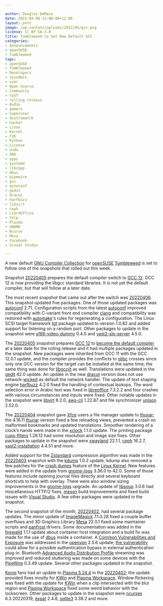 ```yaml
---

author: Douglas DeMaio
date: 2022-04-08 12:00:00+12:00
layout: post
image: /wp-content/uploads/2022/04/gcc.png
license: CC-BY-SA-3.0
title: Tumbleweed to Get New Default GCC 
categories:
- Announcements
- openSUSE
- Tumbleweed
tags:
- openSUSE
- Tumbleweed
- Developers
- sysadmin
- user
- Open Source
- Community
- YaST
- rolling release
- Audio
- gamers
- Superuser
- distrowatch
- hacker
- Linux
- Kernel
- CVE
- Python
- License
- sudo
- GNU
- pypi
- systemd
- libzypp
- dbus
- pipewire
- gcc
- autoconf
- gedit
- dracut
- harfbuzz
- libvirt
- ceph
- LibreOffice
- Yelp
- Plasma
- GNOME
- Ncurse
- Mesa
- Facebook
- Visual Studio

---
```


A new default [GNU Compiler Collection](https://gcc.gnu.org/) for [openSUSE](https://get.opensuse.org/) [Tumbleweed](https://get.opensuse.org/tumbleweed/) is set to follow one of the snapshots that rolled out this week. 

Snapshot [20220405](https://lists.opensuse.org/archives/list/factory@lists.opensuse.org/thread/EXZXDQHCQEIVLC2RSBDGLTKBW5THRN2Y/) prepares the default compiler switch to [GCC 12](https://gcc.gnu.org/). GCC 12 is now providing the libgcc standard libraries. It is not yet the default compiler, but that will follow at a later date.

The most recent snapshot that came out after the switch was [20220406](https://lists.opensuse.org/archives/list/factory@lists.opensuse.org/thread/JO5OD74UXQCEXCW6IBSOHXEDASYEQQHZ/). This snapshot updated five packages. One of those updated packages was [autoconf](https://www.gnu.org/software/autoconf/) 2.71. Configuration scripts from the latest [autoconf](https://www.gnu.org/software/autoconf/) improved compatibility with C-variant front end compiler [clang](https://clang.llvm.org/) and compatibility was restored with [automake](https://www.gnu.org/software/automake/)'s rules for regenerating a configuration. The Linux SCSI target framework [tgt](https://github.com/fujita/tgt) package updated to version 1.0.82 and added support for listening on a random port.  Other packages to update in the snapshot were [xf86-video-dummy](https://gitlab.freedesktop.org/xorg/driver/xf86-video-dummy) 0.4.0 and [yast2-slp-server](https://github.com/yast/yast-slp-server) 4.5.0.

The [20220405](https://lists.opensuse.org/archives/list/factory@lists.opensuse.org/thread/EXZXDQHCQEIVLC2RSBDGLTKBW5THRN2Y/) snapshot prepares [GCC 12](https://gcc.gnu.org/) to [become the default compiler](https://etherpad.opensuse.org/p/ReleaseEngineering-20220406) at a later date for the rolling release and it had multiple packages updated in the snapshot. New packages were inherited from GCC 11 with the GCC 12.0.1 update, and the compiler provides the conflicts to [glibc](https://www.gnu.org/software/libc/) crosses since only one GCC version for the target can be installed at the same time; the same thing was done for [libgccjit](https://gcc.gnu.org/onlinedocs/jit/) as well. Translations were updated in the [gedit](https://wiki.gnome.org/Apps/Gedit) 42.0 update. An update in the new [dracut](https://dracut.wiki.kernel.org/index.php/Main_Page) version does not use network-[wicked](https://github.com/openSUSE/wicked) as default the network handler. The update of text shaping engine [harfbuzz](https://github.com/harfbuzz/harfbuzz) 4.2.0 fixed the handling of contextual lookups. The word selection error in Arabic text was fixed in [libreoffice](https://wiki.documentfoundation.org/Releases/7.3.2/RC2) 7.3.2.2 and four crashes with various circumstances and inputs were fixed. Other notable updates in the snapshot were [libvirt](https://libvirt.org)  8.2.0, [aws-cli](https://aws.amazon.com/cli/) 1.22.87 and file synchronizer [unison](https://www.cis.upenn.edu/~bcpierce/unison/) 2.52.0.
 
The [20220404](https://lists.opensuse.org/archives/list/factory@lists.opensuse.org/thread/N6CXYMVZP2ZCY65ERT2F3AZSPN46ZQHW/) snapshot gave [Xfce](https://www.xfce.org/) users a file manager update to [thunar](https://en.wikipedia.org/wiki/Thunar); the 4.16.11 [thunar](https://en.wikipedia.org/wiki/Thunar) version fixed a few reloading views, prevented a crash on malformed bookmarks and updated translations. Smoother rendering of a clock’s hands were made in the [xclock](https://www.x.org/archive/X11R6.8.1/doc/xclock.1.html) 1.1.0 update. The printing package [cups-filters](https://github.com/OpenPrinting/cups-filters) 1.28.12 had some resolution and image size fixes. Other packages to update in the snapshot were [xwayland](https://wayland.freedesktop.org/) 22.1.1, [ceph](https://ceph.io/) 16.2.7, [yast2-installation](https://github.com/yast/yast-installation) 4.4.51 and more.

Added support for the [Zstandard](https://github.com/facebook/zstd) compression algorithm was made in the [20220403](https://lists.opensuse.org/archives/list/factory@lists.opensuse.org/thread/ATW7Z3ET6DYTO6RF2SEQ7ZRSJUGTHM4E/) snapshot with the [kdump](https://www.kernel.org/doc/html/latest/admin-guide/kdump/kdump.html) 1.0.2 update; kdump also removed a few patches for the [crash dumps](https://en.wikipedia.org/wiki/Core_dump) feature of the [Linux Kernel](https://www.kernel.org/). New features were added in the update from [gnome-logs](https://gitlab.gnome.org/GNOME/gnome-logs) 3.36.0 to 42.0. Some of those features include opening journal files directly and several keyboard shortcuts to help with overlay. There were also window sizing improvements in the [gnome-logs](https://gitlab.gnome.org/GNOME/gnome-logs) upgrade. An update of [libsoup](https://gitlab.gnome.org/GNOME/libsoup.git)  3.0.6 had miscellaneous HTTP/2 fixes, [meson](https://github.com/mesonbuild/meson) build improvements and fixed build issues with [Visual Studio](https://visualstudio.microsoft.com/). A few other packages were updated in the snapshot.

The second snapshot of the month, [20220402](https://lists.opensuse.org/archives/list/factory@lists.opensuse.org/thread/VWR54ASN6Z5OGTSTP7SLSUTMURKCGZWR/), had several package updates. The minor update of [ImageMagick](https://imagemagick.org/index.php) 7.1.0.28 fixed a couple buffer overflows and 3D Graphics Library [Mesa](https://www.mesa3d.org/) 22.0.1 fixed some maintainer scripts and [panfrost](https://gitlab.freedesktop.org/panfrost) drivers. Some documentation was added in the [firewalld](https://firewalld.org/) 1.1.1 update about container host integration and a build fix was made for the use of [dbus](https://www.freedesktop.org/wiki/Software/dbus/) inside a container. A [Common Vulnerabilities and Exposure](https://en.wikipedia.org/wiki/Common_Vulnerabilities_and_Exposures) was addressed in the [openvpn](https://openvpn.net/) 2.5.6 update; [the vulnerability](https://www.suse.com/security/cve/CVE-2022-0547.html) could allow for a possible authentication bypass in external authentication plug-in. Bluetooth [Advanced Audio Distribution Profile](https://en.wikipedia.org/wiki/List_of_Bluetooth_profiles) streaming was improved and reduced stuttering was made on some devices with the [PipeWire](https://pipewire.org/) 0.3.49 update. Several other packages updated in the snapshot.

[Konqi](https://kde.org) fans had an update to [Plasma 5.24.4](https://kde.org/announcements/plasma/5/5.24.4/) in the [20220402](https://lists.opensuse.org/archives/list/factory@lists.opensuse.org/thread/HURJOQY4MI6RPAUKMUGGHE373SIVPJTD/); the update provided fixes mostly for [KWin](https://invent.kde.org/plasma/kwin) and [Plasma Workspace](https://invent.kde.org/plasma/plasma-workspace). Window flickering was fixed with the update for [KWin](https://invent.kde.org/plasma/kwin) when a clip intersected with the blur region and [Plasma Workspace](https://invent.kde.org/plasma/plasma-workspace) fixed some weird behavior with the lockscreen. Other packages to update in the snapshot were [ncurses](https://en.wikipedia.org/wiki/Ncurses) 6.3.20220319, [expat](https://libexpat.github.io/) 2.4.8, [sqlite3](https://www.sqlite.org/index.html) 3.38.2 and more.

<meta name="openSUSE, Tumbleweed, Developers, sysadmin, user, Open Source, rolling release, gamers, superuser, distrowatch, hacker, Linux, Kernel, gnome, kde, xfce, dbus, facebook, pipewire, gcc, autoconf, gedit, dracut, harfbuzz, ceph, Libre Office, Visual Studio" content="HTML,CSS,XML,JavaScript">

